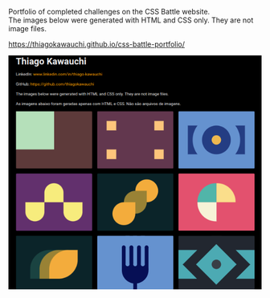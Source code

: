 Portfolio of completed challenges on the CSS Battle website.
<br>
The images below were generated with HTML and CSS only. They are not image files.

<a href="https://thiagokawauchi.github.io/css-battle-portfolio/" target="_blank">https://thiagokawauchi.github.io/css-battle-portfolio/</a>

<img src="./readme-sample.png">
